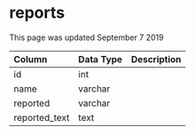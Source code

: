 # reports

This page was updated September 7 2019

| Column | Data Type | Description |
| :--- | :--- | :--- |
| id | int |  |
| name | varchar |  |
| reported | varchar |  |
| reported\_text | text |  |

